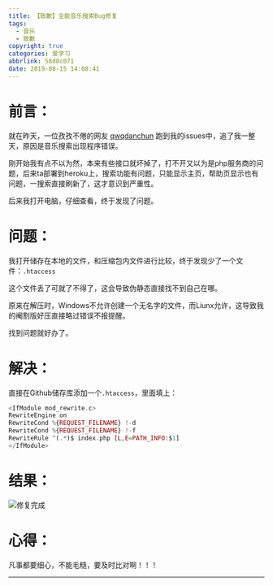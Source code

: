 ```yaml
---
title: 【致歉】全能音乐搜索Bug修复
tags:
  - 音乐
  - 致歉
copyright: true
categories: 爱学习
abbrlink: 58d8c071
date: 2019-08-15 14:08:41
---
```

# 前言：

就在昨天，一位孜孜不倦的网友 [qwqdanchun](https://github.com/qwqdanchun) 跑到我的issues中，追了我一整天，原因是音乐搜索出现程序错误。

刚开始我有点不以为然，本来有些接口就坏掉了，打不开又以为是php服务商的问题，后来ta部署到heroku上，搜索功能有问题，只能显示主页，帮助页显示也有问题，一搜索直接刷新了，这才意识到严重性。

后来我打开电脑，仔细查看，终于发现了问题。

# 问题：

我打开储存在本地的文件，和压缩包内文件进行比较，终于发现少了一个文件：`.htaccess`

这个文件丢了可就了不得了，这会导致伪静态直接找不到自己在哪。

原来在解压时，Windows不允许创建一个无名字的文件，而Liunx允许，这导致我的阉割版好压直接略过错误不报提醒。

找到问题就好办了。

# 解决：

直接在Github储存库添加一个`.htaccess`，里面填上：

```php
<IfModule mod_rewrite.c>
RewriteEngine on
RewriteCond %{REQUEST_FILENAME} !-d
RewriteCond %{REQUEST_FILENAME} !-f
RewriteRule ^(.*)$ index.php [L,E=PATH_INFO:$1]
</IfModule>
```
# 结果：

![修复完成](https://unpkg.zhimg.com/chenyfan-oss@1.0.0/pic/MUSIC/OK.jpg "修复完成")

# 心得：

凡事都要细心，不能毛糙，要及时比对啊！！！

- - -
